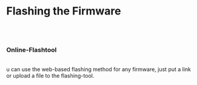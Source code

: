 <h1>Flashing the Firmware</h1>
<br>
<br>
<h3>Online-Flashtool</h3>
<br>
u can use the web-based flashing method for any firmware, just put a link or upload a file to the flashing-tool.
